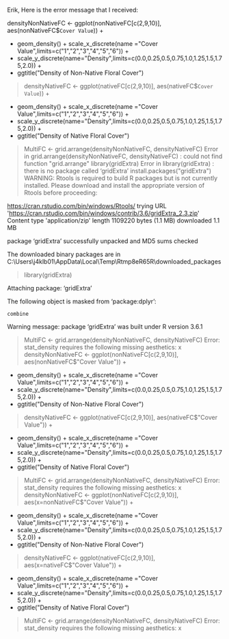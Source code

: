 Erik, Here is the error message that I received:

 densityNonNativeFC <- ggplot(nonNativeFC[c(2,9,10)], aes(nonNativeFC$`Cover Value`)) + 
+   geom_density() + scale_x_discrete(name ="Cover Value",limits=c("1","2","3","4","5","6"))  + 
+   scale_y_discrete(name="Density",limits=c(0.0,0.25,0.5,0.75,1.0,1.25,1.5,1.75,2.0)) + 
+   ggtitle("Density of Non-Native Floral Cover")
> densityNativeFC <- ggplot(nativeFC[c(2,9,10)], aes(nativeFC$`Cover Value`)) + 
+   geom_density() + scale_x_discrete(name ="Cover Value",limits=c("1","2","3","4","5","6"))  + 
+   scale_y_discrete(name="Density",limits=c(0.0,0.25,0.5,0.75,1.0,1.25,1.5,1.75,2.0)) + 
+   ggtitle("Density of Native Floral Cover")
> MultiFC <- grid.arrange(densityNonNativeFC, densityNativeFC)
Error in grid.arrange(densityNonNativeFC, densityNativeFC) : 
  could not find function "grid.arrange"
> library(gridExtra)
Error in library(gridExtra) : there is no package called ‘gridExtra’
> install.packages("gridExtra")
WARNING: Rtools is required to build R packages but is not currently installed. Please download and install the appropriate version of Rtools before proceeding:

https://cran.rstudio.com/bin/windows/Rtools/
trying URL 'https://cran.rstudio.com/bin/windows/contrib/3.6/gridExtra_2.3.zip'
Content type 'application/zip' length 1109220 bytes (1.1 MB)
downloaded 1.1 MB

package ‘gridExtra’ successfully unpacked and MD5 sums checked

The downloaded binary packages are in
	C:\Users\j4klb01\AppData\Local\Temp\Rtmp8eR65R\downloaded_packages
> library(gridExtra)

Attaching package: ‘gridExtra’

The following object is masked from ‘package:dplyr’:

    combine

Warning message:
package ‘gridExtra’ was built under R version 3.6.1 
> MultiFC <- grid.arrange(densityNonNativeFC, densityNativeFC)
Error: stat_density requires the following missing aesthetics: x
> densityNonNativeFC <- ggplot(nonNativeFC[c(2,9,10)], aes(nonNativeFC$"Cover Value")) + 
+   geom_density() + scale_x_discrete(name ="Cover Value",limits=c("1","2","3","4","5","6"))  + 
+   scale_y_discrete(name="Density",limits=c(0.0,0.25,0.5,0.75,1.0,1.25,1.5,1.75,2.0)) + 
+   ggtitle("Density of Non-Native Floral Cover")
> densityNativeFC <- ggplot(nativeFC[c(2,9,10)], aes(nativeFC$"Cover Value")) + 
+   geom_density() + scale_x_discrete(name ="Cover Value",limits=c("1","2","3","4","5","6"))  + 
+   scale_y_discrete(name="Density",limits=c(0.0,0.25,0.5,0.75,1.0,1.25,1.5,1.75,2.0)) + 
+   ggtitle("Density of Native Floral Cover")
> MultiFC <- grid.arrange(densityNonNativeFC, densityNativeFC)
Error: stat_density requires the following missing aesthetics: x
> densityNonNativeFC <- ggplot(nonNativeFC[c(2,9,10)], aes(x=nonNativeFC$"Cover Value")) + 
+   geom_density() + scale_x_discrete(name ="Cover Value",limits=c("1","2","3","4","5","6"))  + 
+   scale_y_discrete(name="Density",limits=c(0.0,0.25,0.5,0.75,1.0,1.25,1.5,1.75,2.0)) + 
+   ggtitle("Density of Non-Native Floral Cover")
> densityNativeFC <- ggplot(nativeFC[c(2,9,10)], aes(x=nativeFC$"Cover Value")) + 
+   geom_density() + scale_x_discrete(name ="Cover Value",limits=c("1","2","3","4","5","6"))  + 
+   scale_y_discrete(name="Density",limits=c(0.0,0.25,0.5,0.75,1.0,1.25,1.5,1.75,2.0)) + 
+   ggtitle("Density of Native Floral Cover")
> MultiFC <- grid.arrange(densityNonNativeFC, densityNativeFC)
Error: stat_density requires the following missing aesthetics: x
> 
